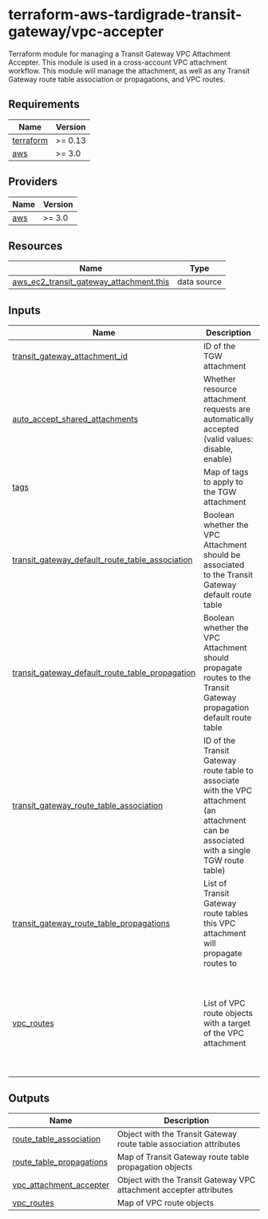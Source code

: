 # terraform-aws-tardigrade-transit-gateway/vpc-accepter

Terraform module for managing a Transit Gateway VPC Attachment Accepter. This module is used in a
cross-account VPC attachment workflow. This module will manage the attachment, as well as any Transit
Gateway route table association or propagations, and VPC routes.

<!-- BEGIN TFDOCS -->
## Requirements

| Name | Version |
|------|---------|
| <a name="requirement_terraform"></a> [terraform](#requirement\_terraform) | >= 0.13 |
| <a name="requirement_aws"></a> [aws](#requirement\_aws) | >= 3.0 |

## Providers

| Name | Version |
|------|---------|
| <a name="provider_aws"></a> [aws](#provider\_aws) | >= 3.0 |

## Resources

| Name | Type |
|------|------|
| [aws_ec2_transit_gateway_attachment.this](https://registry.terraform.io/providers/hashicorp/aws/latest/docs/data-sources/ec2_transit_gateway_attachment) | data source |

## Inputs

| Name | Description | Type | Default | Required |
|------|-------------|------|---------|:--------:|
| <a name="input_transit_gateway_attachment_id"></a> [transit\_gateway\_attachment\_id](#input\_transit\_gateway\_attachment\_id) | ID of the TGW attachment | `string` | n/a | yes |
| <a name="input_auto_accept_shared_attachments"></a> [auto\_accept\_shared\_attachments](#input\_auto\_accept\_shared\_attachments) | Whether resource attachment requests are automatically accepted (valid values: disable, enable) | `string` | `"disable"` | no |
| <a name="input_tags"></a> [tags](#input\_tags) | Map of tags to apply to the TGW attachment | `map(string)` | `{}` | no |
| <a name="input_transit_gateway_default_route_table_association"></a> [transit\_gateway\_default\_route\_table\_association](#input\_transit\_gateway\_default\_route\_table\_association) | Boolean whether the VPC Attachment should be associated to the Transit Gateway default route table | `bool` | `true` | no |
| <a name="input_transit_gateway_default_route_table_propagation"></a> [transit\_gateway\_default\_route\_table\_propagation](#input\_transit\_gateway\_default\_route\_table\_propagation) | Boolean whether the VPC Attachment should propagate routes to the Transit Gateway propagation default route table | `bool` | `true` | no |
| <a name="input_transit_gateway_route_table_association"></a> [transit\_gateway\_route\_table\_association](#input\_transit\_gateway\_route\_table\_association) | ID of the Transit Gateway route table to associate with the VPC attachment (an attachment can be associated with a single TGW route table) | <pre>object({<br>    transit_gateway_route_table_id = string<br>  })</pre> | `null` | no |
| <a name="input_transit_gateway_route_table_propagations"></a> [transit\_gateway\_route\_table\_propagations](#input\_transit\_gateway\_route\_table\_propagations) | List of Transit Gateway route tables this VPC attachment will propagate routes to | <pre>list(object({<br>    # `name` is used as for_each key<br>    name                           = string<br>    transit_gateway_route_table_id = string<br>  }))</pre> | `[]` | no |
| <a name="input_vpc_routes"></a> [vpc\_routes](#input\_vpc\_routes) | List of VPC route objects with a target of the VPC attachment | <pre>list(object({<br>    # `name` is used as for_each key<br>    name                        = string<br>    route_table_id              = string<br>    destination_cidr_block      = optional(string)<br>    destination_ipv6_cidr_block = optional(string)<br>    destination_prefix_list_id  = optional(string)<br>  }))</pre> | `[]` | no |

## Outputs

| Name | Description |
|------|-------------|
| <a name="output_route_table_association"></a> [route\_table\_association](#output\_route\_table\_association) | Object with the Transit Gateway route table association attributes |
| <a name="output_route_table_propagations"></a> [route\_table\_propagations](#output\_route\_table\_propagations) | Map of Transit Gateway route table propagation objects |
| <a name="output_vpc_attachment_accepter"></a> [vpc\_attachment\_accepter](#output\_vpc\_attachment\_accepter) | Object with the Transit Gateway VPC attachment accepter attributes |
| <a name="output_vpc_routes"></a> [vpc\_routes](#output\_vpc\_routes) | Map of VPC route objects |

<!-- END TFDOCS -->
